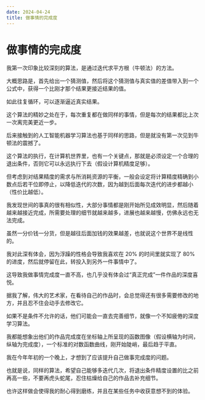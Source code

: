 ```yaml
---
date: 2024-04-24
title: 做事情的完成度
---
```

# 做事情的完成度

我第一次印象比较深刻的算法，是通过迭代求平方根（牛顿法）的方法。

大概思路是，首先给出一个猜测值，然后将这个猜测值与真实值的差值带入到一个公式中，获得一个比刚才那个结果更接近结果的值。

如此往复循环，可以逐渐逼近真实结果。

这个算法的精妙之处在于，每次重复都在做同样的事情，但是每次的结果都比上次一次离完美更近一步。

后来接触到的人工智能机器学习算法也基于同样的思路，但是就没有第一次见到牛顿法的震撼了。

这个算法的执行，在计算机世界里，也有一个关键点，那就是必须设定一个合理的退出条件，否则它可以永远执行下去（假设计算机精度足够）。

但考虑到对结果精度的需求与所消耗资源的平衡，一般会设定将计算精度精确到小数点后若干位即停止，以降低迭代的次数，因为越到后面每次迭代的进步都越小（性价比越低）。

我发现世间的事真的很有相似性，大部分事情都是刚开始所见成效明显，然后随着越来越接近完成，所需要处理的细节就越来越多，进展也越来越慢，仿佛永远也无法完成。

虽然一分价钱一分货，但是越往后面加钱的效果越差，也就说这个世界不是线性的。

我对此深有体会，因为浮躁的性格会导致我喜欢在 20% 的时间里就实现了 80% 的进度，然后就停留在此，转投入到另外一件事情中了。

这导致我做事情完成度一直不高，也几乎没有体会过“真正完成”一件作品的深度喜悦。

据我了解，伟大的艺术家，在看待自己的作品时，会总觉得还有很多需要修改的地方，并且忍不住会动手去修改它。

如果不是条件不允许的话，他们可能会一直去完善细节，就像一个不知疲倦的深度学习算法。

我都能想象出他们的作品完成度在坐标轴上所呈现的函数图像（假设横轴为时间，纵轴为完成度），一个标准的对数函数曲线，刚开始陡峭，最后趋于平直。

我在今年年初的一个晚上，才想到了应该提升自己做事完成度的问题。

也就是说，同样的算法，希望自己能够多迭代几次，将退出条件精度设置的比之前再高一些，不要再虎头蛇尾，忍住枯燥给自己的作品去补充细节。

也许这样做会使得我的耐心得到磨练，并且在某些任务中收获意想不到的体验。